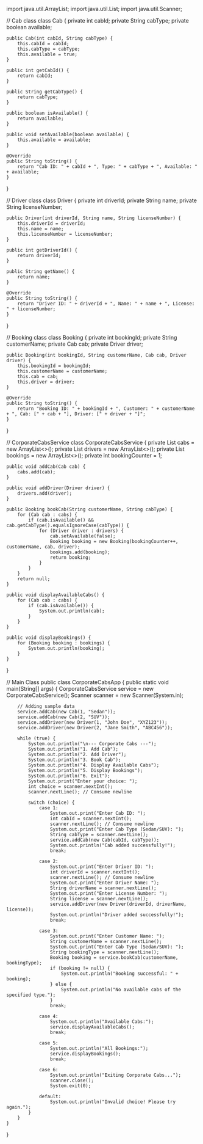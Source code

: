 import java.util.ArrayList;
import java.util.List;
import java.util.Scanner;

// Cab class
class Cab {
    private int cabId;
    private String cabType;
    private boolean available;

    public Cab(int cabId, String cabType) {
        this.cabId = cabId;
        this.cabType = cabType;
        this.available = true;
    }

    public int getCabId() {
        return cabId;
    }

    public String getCabType() {
        return cabType;
    }

    public boolean isAvailable() {
        return available;
    }

    public void setAvailable(boolean available) {
        this.available = available;
    }

    @Override
    public String toString() {
        return "Cab ID: " + cabId + ", Type: " + cabType + ", Available: " + available;
    }
}

// Driver class
class Driver {
    private int driverId;
    private String name;
    private String licenseNumber;

    public Driver(int driverId, String name, String licenseNumber) {
        this.driverId = driverId;
        this.name = name;
        this.licenseNumber = licenseNumber;
    }

    public int getDriverId() {
        return driverId;
    }

    public String getName() {
        return name;
    }

    @Override
    public String toString() {
        return "Driver ID: " + driverId + ", Name: " + name + ", License: " + licenseNumber;
    }
}

// Booking class
class Booking {
    private int bookingId;
    private String customerName;
    private Cab cab;
    private Driver driver;

    public Booking(int bookingId, String customerName, Cab cab, Driver driver) {
        this.bookingId = bookingId;
        this.customerName = customerName;
        this.cab = cab;
        this.driver = driver;
    }

    @Override
    public String toString() {
        return "Booking ID: " + bookingId + ", Customer: " + customerName + ", Cab: [" + cab + "], Driver: [" + driver + "]";
    }
}

// CorporateCabsService
class CorporateCabsService {
    private List<Cab> cabs = new ArrayList<>();
    private List<Driver> drivers = new ArrayList<>();
    private List<Booking> bookings = new ArrayList<>();
    private int bookingCounter = 1;

    public void addCab(Cab cab) {
        cabs.add(cab);
    }

    public void addDriver(Driver driver) {
        drivers.add(driver);
    }

    public Booking bookCab(String customerName, String cabType) {
        for (Cab cab : cabs) {
            if (cab.isAvailable() && cab.getCabType().equalsIgnoreCase(cabType)) {
                for (Driver driver : drivers) {
                    cab.setAvailable(false);
                    Booking booking = new Booking(bookingCounter++, customerName, cab, driver);
                    bookings.add(booking);
                    return booking;
                }
            }
        }
        return null;
    }

    public void displayAvailableCabs() {
        for (Cab cab : cabs) {
            if (cab.isAvailable()) {
                System.out.println(cab);
            }
        }
    }

    public void displayBookings() {
        for (Booking booking : bookings) {
            System.out.println(booking);
        }
    }
}

// Main Class
public class CorporateCabsApp {
    public static void main(String[] args) {
        CorporateCabsService service = new CorporateCabsService();
        Scanner scanner = new Scanner(System.in);

        // Adding sample data
        service.addCab(new Cab(1, "Sedan"));
        service.addCab(new Cab(2, "SUV"));
        service.addDriver(new Driver(1, "John Doe", "XYZ123"));
        service.addDriver(new Driver(2, "Jane Smith", "ABC456"));

        while (true) {
            System.out.println("\n--- Corporate Cabs ---");
            System.out.println("1. Add Cab");
            System.out.println("2. Add Driver");
            System.out.println("3. Book Cab");
            System.out.println("4. Display Available Cabs");
            System.out.println("5. Display Bookings");
            System.out.println("6. Exit");
            System.out.print("Enter your choice: ");
            int choice = scanner.nextInt();
            scanner.nextLine(); // Consume newline

            switch (choice) {
                case 1:
                    System.out.print("Enter Cab ID: ");
                    int cabId = scanner.nextInt();
                    scanner.nextLine(); // Consume newline
                    System.out.print("Enter Cab Type (Sedan/SUV): ");
                    String cabType = scanner.nextLine();
                    service.addCab(new Cab(cabId, cabType));
                    System.out.println("Cab added successfully!");
                    break;

                case 2:
                    System.out.print("Enter Driver ID: ");
                    int driverId = scanner.nextInt();
                    scanner.nextLine(); // Consume newline
                    System.out.print("Enter Driver Name: ");
                    String driverName = scanner.nextLine();
                    System.out.print("Enter License Number: ");
                    String license = scanner.nextLine();
                    service.addDriver(new Driver(driverId, driverName, license));
                    System.out.println("Driver added successfully!");
                    break;

                case 3:
                    System.out.print("Enter Customer Name: ");
                    String customerName = scanner.nextLine();
                    System.out.print("Enter Cab Type (Sedan/SUV): ");
                    String bookingType = scanner.nextLine();
                    Booking booking = service.bookCab(customerName, bookingType);
                    if (booking != null) {
                        System.out.println("Booking successful: " + booking);
                    } else {
                        System.out.println("No available cabs of the specified type.");
                    }
                    break;

                case 4:
                    System.out.println("Available Cabs:");
                    service.displayAvailableCabs();
                    break;

                case 5:
                    System.out.println("All Bookings:");
                    service.displayBookings();
                    break;

                case 6:
                    System.out.println("Exiting Corporate Cabs...");
                    scanner.close();
                    System.exit(0);

                default:
                    System.out.println("Invalid choice! Please try again.");
            }
        }
    }
}
